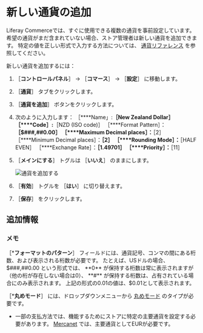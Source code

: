 # 新しい通貨の追加

Liferay Commerceでは、すぐに使用できる複数の通貨を事前設定しています。 希望の通貨がまだ含まれていない場合、ストア管理者は新しい通貨を追加できます。 特定の値を正しい形式で入力する方法については、 [通貨リファレンス](./currencies-reference.md) を参照してください。

新しい通貨を追加するには：

1. ［**コントロールパネル**］ → ［**コマース**］ → ［**設定**］ に移動します。
1. ［**通貨**］ タブをクリックします。
1. ［**通貨を追加**］ ボタンをクリックします。
1. 次のように入力します：
    ［****Name」:**［New Zealand Dollar］
    ［****Code］:**［NZD (ISO code)］
    ［****Format Pattern］：**［$###,##0.00］
    ［****Maximum Decimal places］：**［2］
    ［****Minimum Decimal places］：**［2］
    ［****Rounding Mode］：**［HALF EVEN］
    ［****Exchange Rate］：**［1.49701］
    ［****Priority］：**［11］
1. ［**メインにする**］ トグルは ［**いいえ**］ のままにします。

    ![通貨を追加する](./adding-a-new-currency/images/01.png)

1. ［**有効**］ トグルを ［**はい**］ に切り替えます。
1. ［**保存**］ をクリックします。

## 追加情報

### メモ

［***フォーマットのパターン**］ フィールドには、通貨記号、コンマの間にある桁数、および表示される桁数が必要です。 たとえば、USドルの場合、$###,##0.00 という形式では、 **0** が保持する桁数は常に表示されますが（他の桁が存在しない場合は0）、 **#** が保持する桁数は、占有されている場合にのみ表示されます。 上記の形式の0.01の値は、$0.01として表示されます。

［***丸めモード**］ には、ドロップダウンメニューから [丸めモード](https://en.wikipedia.org/wiki/Rounding#Directed_rounding_to_an_integer) のタイプが必要です。

* 一部の支払方法では、機能するためにストアに特定の主要通貨を設定する必要があります。 [Mercanet](../../store-management/configuring-payment-methods/mercanet.md) では、主要通貨としてEURが必要です。
